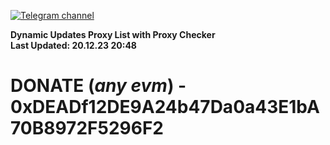[![Telegram channel](https://img.shields.io/endpoint?url=https://runkit.io/damiankrawczyk/telegram-badge/branches/master?url=https://t.me/n4z4v0d)](https://t.me/n4z4v0d) 

**Dynamic Updates Proxy List with Proxy Checker**  
**Last Updated: 20.12.23 20:48**

# DONATE (_any evm_) - 0xDEADf12DE9A24b47Da0a43E1bA70B8972F5296F2
